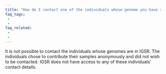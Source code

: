 ```yaml
---
title: "How do I contact one of the individuals whose genome you have sampled?"
faq_tags:
 -
 -
faq_related:
 -
 -
---
```


It is not possible to contact the individuals whose genomes are in IGSR. The individuals chose to contribute their samples anonymously and did not wish to be contacted. IGSR does not have access to any of these individuals' contact details.
